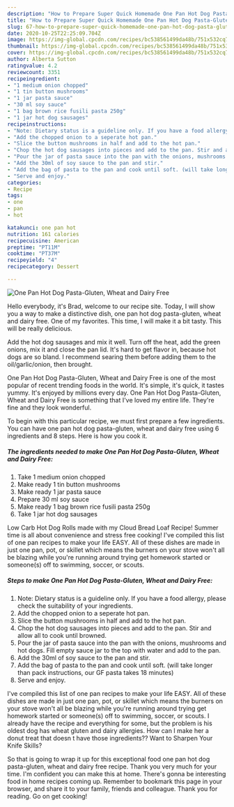 ```yaml
---
description: "How to Prepare Super Quick Homemade One Pan Hot Dog Pasta-Gluten, Wheat and Dairy Free"
title: "How to Prepare Super Quick Homemade One Pan Hot Dog Pasta-Gluten, Wheat and Dairy Free"
slug: 67-how-to-prepare-super-quick-homemade-one-pan-hot-dog-pasta-gluten-wheat-and-dairy-free
date: 2020-10-25T22:25:09.704Z
image: https://img-global.cpcdn.com/recipes/bc538561499da48b/751x532cq70/one-pan-hot-dog-pasta-gluten-wheat-and-dairy-free-recipe-main-photo.jpg
thumbnail: https://img-global.cpcdn.com/recipes/bc538561499da48b/751x532cq70/one-pan-hot-dog-pasta-gluten-wheat-and-dairy-free-recipe-main-photo.jpg
cover: https://img-global.cpcdn.com/recipes/bc538561499da48b/751x532cq70/one-pan-hot-dog-pasta-gluten-wheat-and-dairy-free-recipe-main-photo.jpg
author: Alberta Sutton
ratingvalue: 4.2
reviewcount: 3351
recipeingredient:
- "1 medium onion chopped"
- "1 tin button mushrooms"
- "1 jar pasta sauce"
- "30 ml soy sauce"
- "1 bag brown rice fusili pasta 250g"
- "1 jar hot dog sausages"
recipeinstructions:
- "Note: Dietary status is a guideline only. If you have a food allergy, please check the suitability of your ingredients."
- "Add the chopped onion to a seperate hot pan."
- "Slice the button mushrooms in half and add to the hot pan."
- "Chop the hot dog sausages into pieces and add to the pan. Stir and allow all to cook until browned."
- "Pour the jar of pasta sauce into the pan with the onions, mushrooms and hot dogs. Fill empty sauce jar to the top with water and add to the pan."
- "Add the 30ml of soy sauce to the pan and stir."
- "Add the bag of pasta to the pan and cook until soft. (will take longer than pack instructions, our GF pasta takes 18 minutes)"
- "Serve and enjoy."
categories:
- Recipe
tags:
- one
- pan
- hot

katakunci: one pan hot 
nutrition: 161 calories
recipecuisine: American
preptime: "PT11M"
cooktime: "PT37M"
recipeyield: "4"
recipecategory: Dessert

---
```



![One Pan Hot Dog Pasta-Gluten, Wheat and Dairy Free](https://img-global.cpcdn.com/recipes/bc538561499da48b/751x532cq70/one-pan-hot-dog-pasta-gluten-wheat-and-dairy-free-recipe-main-photo.jpg)

Hello everybody, it's Brad, welcome to our recipe site. Today, I will show you a way to make a distinctive dish, one pan hot dog pasta-gluten, wheat and dairy free. One of my favorites. This time, I will make it a bit tasty. This will be really delicious.

Add the hot dog sausages and mix it well. Turn off the heat, add the green onions, mix it and close the pan lid. It&#39;s hard to get flavor in, because hot dogs are so bland. I recommend searing them before adding them to the oil/garlic/onion, then brought.

One Pan Hot Dog Pasta-Gluten, Wheat and Dairy Free is one of the most popular of recent trending foods in the world. It's simple, it's quick, it tastes yummy. It's enjoyed by millions every day. One Pan Hot Dog Pasta-Gluten, Wheat and Dairy Free is something that I've loved my entire life. They're fine and they look wonderful.


To begin with this particular recipe, we must first prepare a few ingredients. You can have one pan hot dog pasta-gluten, wheat and dairy free using 6 ingredients and 8 steps. Here is how you cook it.

<!--inarticleads1-->

##### The ingredients needed to make One Pan Hot Dog Pasta-Gluten, Wheat and Dairy Free:

1. Take 1 medium onion chopped
1. Make ready 1 tin button mushrooms
1. Make ready 1 jar pasta sauce
1. Prepare 30 ml soy sauce
1. Make ready 1 bag brown rice fusili pasta 250g
1. Take 1 jar hot dog sausages


Low Carb Hot Dog Rolls made with my Cloud Bread Loaf Recipe! Summer time is all about convenience and stress free cooking! I&#39;ve compiled this list of one pan recipes to make your life EASY. All of these dishes are made in just one pan, pot, or skillet which means the burners on your stove won&#39;t all be blazing while you&#39;re running around trying get homework started or someone(s) off to swimming, soccer, or scouts. 

<!--inarticleads2-->

##### Steps to make One Pan Hot Dog Pasta-Gluten, Wheat and Dairy Free:

1. Note: Dietary status is a guideline only. If you have a food allergy, please check the suitability of your ingredients.
1. Add the chopped onion to a seperate hot pan.
1. Slice the button mushrooms in half and add to the hot pan.
1. Chop the hot dog sausages into pieces and add to the pan. Stir and allow all to cook until browned.
1. Pour the jar of pasta sauce into the pan with the onions, mushrooms and hot dogs. Fill empty sauce jar to the top with water and add to the pan.
1. Add the 30ml of soy sauce to the pan and stir.
1. Add the bag of pasta to the pan and cook until soft. (will take longer than pack instructions, our GF pasta takes 18 minutes)
1. Serve and enjoy.


I&#39;ve compiled this list of one pan recipes to make your life EASY. All of these dishes are made in just one pan, pot, or skillet which means the burners on your stove won&#39;t all be blazing while you&#39;re running around trying get homework started or someone(s) off to swimming, soccer, or scouts. I already have the recipe and everything for some, but the problem is his oldest dog has wheat gluten and dairy allergies. How can I make her a donut treat that doesn t have those ingredients?? Want to Sharpen Your Knife Skills? 

So that is going to wrap it up for this exceptional food one pan hot dog pasta-gluten, wheat and dairy free recipe. Thank you very much for your time. I'm confident you can make this at home. There's gonna be interesting food in home recipes coming up. Remember to bookmark this page in your browser, and share it to your family, friends and colleague. Thank you for reading. Go on get cooking!
